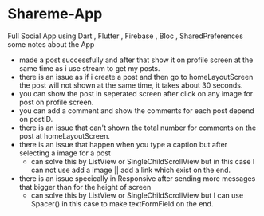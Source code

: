 # Shareme-App
Full Social App using Dart , Flutter , Firebase , Bloc , SharedPreferences
some notes about the App
- made a post successfully and after that show it on profile screen at the same time as i use stream to get my posts.
- there is an issue as if i create a post and then go to homeLayoutScreen the post will not shown at the same time, it takes about 30 seconds.
- you can show the post in seperated screen after click on any image for post on profile screen.
- you can add a comment and show the comments for each post depend on postID.
- there is an issue that can't shown the total number for comments on the post at homeLayoutScreen.
- there is an issue that happen when you type a caption but after selecting a image for a post
   * can solve this by ListView or SingleChildScrollView but in this case I can not use add a image || add a link which exist on the end.
- there is an issue specically in Responsive after sending more messages that bigger than for the height of screen 
   * can solve this by ListView or SingleChildScrollView but I can use Spacer() in this case to make textFormField on the end.


